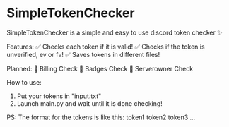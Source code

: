 # SimpleTokenChecker

SimpleTokenChecker is a simple and easy to use discord token checker ✨


Features:
✅ Checks each token if it is valid!
✅ Checks if the token is unverified, ev or fv!
✅ Saves tokens in different files!

Planned:
💸 Billing Check
🎫 Badges Check
👑 Serverowner Check


How to use:
1) Put your tokens in "input.txt"
2) Launch main.py and wait until it is done checking!


PS: The format for the tokens is like this:
token1
token2
token3
...
